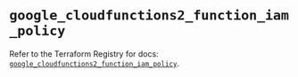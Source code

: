 # `google_cloudfunctions2_function_iam_policy`

Refer to the Terraform Registry for docs: [`google_cloudfunctions2_function_iam_policy`](https://registry.terraform.io/providers/hashicorp/google-beta/5.26.0/docs/resources/google_cloudfunctions2_function_iam_policy).
